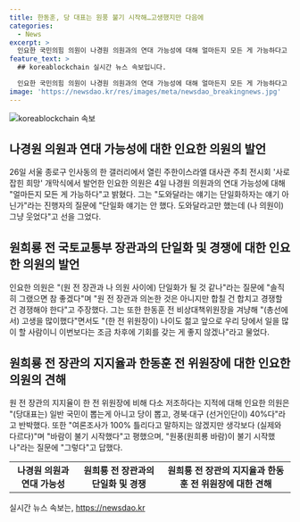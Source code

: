 ```yaml
---
title: 한동훈, 당 대표는 원풍 불기 시작해…고생했지만 다음에
categories:
  - News
excerpt: >
  인요한 국민의힘 의원이 나경원 의원과의 연대 가능성에 대해 얼마든지 모든 게 가능하다고 밝히며 단일화 가능성을 시사하고, 원희룡 전 장관의 지지율과 관련하여 여론조사가 실제와 다르다며 원풍이 불기 시작했다고 언급했다. 또한, 한동훈 전 비상대책위원장의 기회론을 언급하며 당 내 경쟁을 강조했다. 
feature_text: >
  ## koreablockchain 실시간 뉴스 속보입니다.

  인요한 국민의힘 의원이 나경원 의원과의 연대 가능성에 대해 얼마든지 모든 게 가능하다고 밝히며 단일화 가능성을 시사하고, 원희룡 전 장관의 지지율과 관련하여 여론조사가 실제와 다르다며 원풍이 불기 시작했다고 언급했다. 또한, 한동훈 전 비상대책위원장의 기회론을 언급하며 당 내 경쟁을 강조했다. 
image: 'https://newsdao.kr/res/images/meta/newsdao_breakingnews.jpg'
---
```


<p><img src="https://newsdao.kr/res/images/meta/newsdao_breakingnews.jpg" alt="koreablockchain 속보" /></p>

<h2 data-ke-size="size26">나경원 의원과 연대 가능성에 대한 인요한 의원의 발언</h2>

<p data-ke-size="size16">26일 서울 종로구 인사동의 한 갤러리에서 열린 주한이스라엘 대사관 주최 전시회 '사로잡힌 희망' 개막식에서 발언한 인요한 의원은 4일 나경원 의원과의 연대 가능성에 대해 "얼마든지 모든 게 가능하다"고 밝혔다. 그는 "도와달라는 얘기는 단일화하자는 얘기 아닌가"라는 진행자의 질문에 "단일화 얘기는 안 했다. 도와달라고만 했는데 (나 의원이) 그냥 웃었다"고 선을 그었다.</p>

<h2 data-ke-size="size26">원희룡 전 국토교통부 장관과의 단일화 및 경쟁에 대한 인요한 의원의 발언</h2>

<p data-ke-size="size16">인요한 의원은 "(원 전 장관과 나 의원 사이에) 단일화가 될 것 같나"라는 질문에 "솔직히 그랬으면 참 좋겠다"며 "원 전 장관과 의논한 것은 아니지만 합칠 건 합치고 경쟁할 건 경쟁해야 한다"고 주장했다. 그는 또한 한동훈 전 비상대책위원장을 겨냥해 "(총선에서) 고생을 많이했다"면서도 "(한 전 위원장이) 나이도 젊고 앞으로 우리 당에서 일을 많이 할 사람이니 이번보다는 조금 차후에 기회를 갖는 게 좋지 않겠나"라고 물었다.</p>

<h2 data-ke-size="size26">원희룡 전 장관의 지지율과 한동훈 전 위원장에 대한 인요한 의원의 견해</h2>

<p data-ke-size="size16">원 전 장관의 지지율이 한 전 위원장에 비해 다소 저조하다는 지적에 대해 인요한 의원은 "(당대표는) 일반 국민이 뽑는게 아니고 당이 뽑고, 경북·대구 (선거인단이) 40%다"라고 반박했다. 또한 "여론조사가 100% 틀리다고 말하지는 않겠지만 생각보다 (실제와 다르다)"며 "바람이 불기 시작했다"고 평했으며, "원풍(원희룡 바람)이 불기 시작했나"라는 질문에 "그렇다"고 답했다.</p>

<table>
    <tr>
        <td style="text-align: center; height: 17px;"><b>나경원 의원과 연대 가능성</b></td>
        <td style="text-align: center; height: 17px;"><b>원희룡 전 장관과의 단일화 및 경쟁</b></td>
        <td style="text-align: center; height: 17px;"><b>원희룡 전 장관의 지지율과 한동훈 전 위원장에 대한 견해</b></td>
    </tr>
</table>
실시간 뉴스 속보는, <a href="https://newsdao.kr" rel="dofollow">https://newsdao.kr</a>


